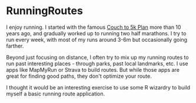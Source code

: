 # RunningRoutes
I enjoy running. I started with the famous [Couch to 5k Plan](http://www.c25k.com/) more than 10 years ago, and gradually worked up to running two half marathons. I try to run every week, with most of my runs around 3-6m but occasionally going farther.

Beyond just focusing on distance, I often try to mix up my running routes to run past interesting places - through parks, past local landmarks, etc. I use apps like MapMyRun or Strava to build routes. But while those apps are great for finding good paths, they don't optimize your route.

I thought it would be an interesting exercise to use some R wizardry to build myself a basic running route application. 
